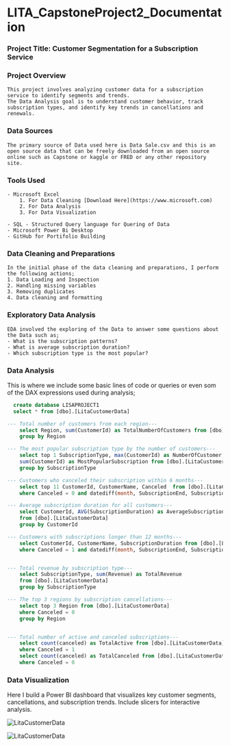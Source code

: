 # LITA_CapstoneProject2_Documentation

### Project Title:  Customer Segmentation for a Subscription Service 

### Project Overview

```
This project involves analyzing customer data for a subscription service to identify segments and trends. 
The Data Analysis goal is to understand customer behavior, track subscription types, and identify key trends in cancellations and renewals. 
```

### Data Sources
```
The primary source of Data used here is Data Sale.csv and this is an open source data that can be freely downloaded from an open source online such as Capstone or kaggle or FRED or any other repository site.
```

### Tools Used

```
- Microsoft Excel 
    1. For Data Cleaning [Download Here](https://www.microsoft.com)
    2. For Data Analysis
    3. For Data Visualization
       
- SQL - Structured Query language for Quering of Data
- Microsoft Power Bi Desktop
- GitHub for Portifolio Building
```

### Data Cleaning and Preparations

```
In the initial phase of the data cleaning and preparations, I perform the following actions;
1. Data Loading and Inspection
2. Handling missing variables
3. Removing duplicates
4. Data cleaning and formatting
```

### Exploratory Data Analysis

```
EDA involved the exploring of the Data to answer some questions about the Data such as;
- What is the subscription patterns?
- What is average subscription duration? 
- Which subscription type is the most popular? 
```

  ### Data Analysis
  
  This is where we include some basic lines of code or queries or even som of the DAX expressions used during analysis;


``` SQL
  create database LISAPROJECT1
  select * from [dbo].[LitaCustomerData]

--- Total number of customers from each region---
    select Region, sum(CustomerId) as TotalNumberOfCustomers from [dbo].[LitaCustomerData]
    group by Region

--- The most popular subscription type by the number of customers---
    select top 1 SubscriptionType, max(CustomerId) as NumberOfCustomer, 
    sum(CustomerId) as MostPopularSubscription from [dbo].[LitaCustomerData]
    group by SubscriptionType

--- Customers who canceled their subscription within 6 months---
    select top 11 CustomerId, CustomerName, Canceled  from [dbo].[LitaCustomerData]
    where Canceled = 0 and datediff(month, SubscriptionEnd, SubscriptionStart)<=6 

--- Average subscription duration for all customers---
    select CustomerId, AVG(SubscriptionDuration) as AverageSubscriptionDuration
    from [dbo].[LitaCustomerData]
    group by CustomerId

--- Customers with subscriptions longer than 12 months---
    select CustomerId, CustomerName, SubscriptionDuration from [dbo].[LitaCustomerData]
    where Canceled = 1 and datediff(month, SubscriptionEnd, SubscriptionStart)>12 


--- Total revenue by subscription type---
    select SubscriptionType, sum(Revenue) as TotalRevenue
    from [dbo].[LitaCustomerData]
    group by SubscriptionType

--- The top 3 regions by subscription cancellations---
    select top 3 Region from [dbo].[LitaCustomerData]
    where Canceled = 0
    group by Region


--- Total number of active and canceled subscriptions---
    select count(canceled) as TotalActive from [dbo].[LitaCustomerData]
    where Canceled = 1 
    select count(canceled) as TotalCanceled from [dbo].[LitaCustomerData]
    where Canceled = 0
```

### Data Visualization 

Here I build a Power BI dashboard that visualizes key customer segments, cancellations, and subscription trends. Include slicers for interactive analysis. 

![LitaCustomerData](https://github.com/user-attachments/assets/51831912-6e68-4903-b99d-0d10349839e6)

![LitaCustomerData](https://github.com/user-attachments/assets/24d190de-c68f-4127-b91d-b088dae4efa8)


